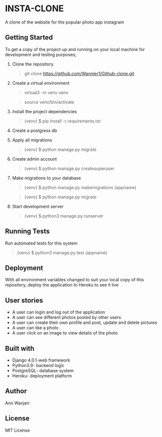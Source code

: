 # INSTA-CLONE

A clone of the website for the popular photo app instagram

## Getting Started

To get a copy of the project up and running on your local machine for development and testing purposes;

1. Clone the repository

   > git clone https://github.com/Wannjer1/Github-clone.git

2. Create a virtual environment

   > virtual3 -m venv venv

   > source venv/bin/activate

3. Install the project dependencies

   > (venv) $ pip install -r requirements.txt

4. Create a postgress db
5. Apply all migrations

   > (venv) $ python manage.py migrate

6. Create admin account

   > (venv) $ python manage.py createsuperuser

7. Make migrations to your database

   > (venv) $ python manage.py makemigrations (appname)

   > (venv) $ python manage.py migrate

8. Start development server
   > (venv) $ python3 manage.py runserver

## Running Tests

Run automated tests for this system

> (venv) $ python3 manage.py test (appname)

## Deployment

With all environment variables changed to suit your local copy of this repository, deploy the application to Heroku to see it live

## User stories

- A user can login and log out of the application
- A user can see different photos posted by other users
- A user can create their own profile and post, update and delete pictures
- A user can like a photo
- A user click on an image to view details of the photo

## Built with

- Django 4.0.1-web framework
- Python3.9- backend logic
- PostgreSQL- database system
- Heroku- deployment platform

## Author

Ann Wanjeri

## License

MIT License
